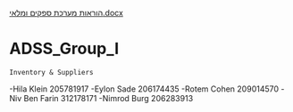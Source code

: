 [הוראות מערכת ספקים ומלאי.docx](https://github.com/hilaklein/ADSS_Group_I/files/6453801/default.docx)
# ADSS_Group_I
 ~~~~~~~~~~~~~~~~~~~~~
 Inventory & Suppliers 
 ~~~~~~~~~~~~~~~~~~~~~
 -Hila Klein 205781917
 -Eylon Sade 206174435
 -Rotem Cohen 209014570
 -Niv Ben Farin 312178171
 -Nimrod Burg 206283913
